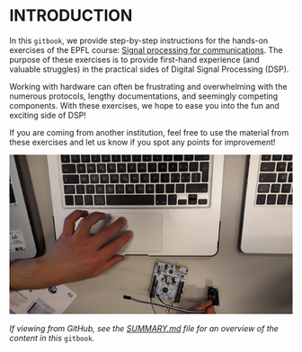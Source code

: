 # INTRODUCTION

In this `gitbook`, we provide step-by-step instructions for the hands-on exercises of the EPFL course: [Signal processing for communications](http://isa.epfl.ch/imoniteur_ISAP/!itffichecours.htm?ww_i_matiere=24007074&ww_x_anneeacad=1866893861&ww_i_section=944590&ww_i_niveau=6683147&ww_c_langue=fr). The purpose of these exercises is to provide first-hand experience \(and valuable struggles\) in the practical sides of Digital Signal Processing \(DSP\).

Working with hardware can often be frustrating and overwhelming with the numerous protocols, lengthy documentations, and seemingly competing components. With these exercises, we hope to ease you into the fun and exciting side of DSP!

If you are coming from another institution, feel free to use the material from these exercises and let us know if you spot any points for improvement!

![](.gitbook/assets/intro.jpg)

_If viewing from GitHub, see the_ [_SUMMARY.md_](https://github.com/ebezzam/DSP_labs/tree/7147d577205a5b348d7b0977cdcbde7742ae90c6/docs/SUMMARY.md) _file for an overview of the content in this_ `gitbook`_._

